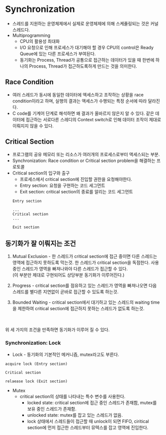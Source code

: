# Synchronization
- 스레드를 지원하는 운영체제에서 실제로 운영체제에 의해 스케쥴링되는 것은 커널 스레드다.
- Multiprogramming
    - CPU의 활용성 최대화
    - I/O 요청으로 인해 프로세스가 대기해야 할 경우 CPU의 control은 Ready Queue에 있는 다른 프로세스가 부여된다.
    - 동기화는 Process, Thread가 공통으로 접근하는 데이터가 있을 때 한번에 하나의 Process, Thread가 접근하도록하게 만드는 것을 의미한다.

## Race Condition
- 여러 스레드가 동시에 동일한 데이터에 액세스하고 조작하는 상황을 race condition이라고 하며, 실행의 결과는 액세스가 수행되는 특정 순서에 따라 달라진다.
- C code를 기계어 단계로 해석하면 왜 결과가 올바르지 않은지 알 수 있다. 같은 데이터에 접근하는 서로다른 스레디의 Context switch로 인해 데이터 조작이 제대로 이뤄지지 않을 수 있다.

## Critical Section
- 프로그램의 공유 메모리 또는 리소스가 여러개의 프로세스로부터 액세스되는 부분.
- Synchronization: Race condition or Critical section problem을 해결하는 프로토콜
- Critical section의 입구와 출구
    - 프로세스에서 critical section에 진입할 권한을 요청해야한다.
    - Entry section: 요청을 구현하는 코드 세그먼트
    - Exit section: critical section의 종료를 알리는 코드 세그먼트
    ```
    Entry section
    
    ...
    Critical section
    ...

    Exit section
    ```

## 동기화가 잘 이뤄지는 조건
1. Mutual Exclusion - 한 스레드가 critical section에 접근 중이면 다른 스레드는 영역에 접근하지 못하도록 막는것. 한 스레드가 critical section을 독점한다. 사용중인 스레드가 영역을 빠져나와야 다른 스레드가 접근할 수 있다.<br>
(이 부분만 제대로 구현되어도 상당부분 동기화가 이루어진다.)
2. Progress - critical section를 점유하고 있는 스레드가 영역을 빠져나오면 다음 스레드를 별다른 지연없이 곧바로 접근할 수 있도록 하는것.

3. Bounded Waiting - critical section에서 대기하고 있는 스레드의 waiting time을 제한하여 critical section에 접근하지 못하는 스레드가 없도록 하는것.
<br>
<br>
위 세 가지의 조건을 만족하면 동기화가 이루어 질 수 있다.

### Synchronization: Lock
- Lock - 동기화의 기본적인 메커니즘, mutex라고도 부른다.
```
acquire lock (Entry section)

Critical section

relaease lock (Exit section)
```
- Mutex
    - critical section의 상태를 나타내는 특수 변수를 사용한다.
        - locked state: critical section에 접근 중인 스레드가 존재함, mutex를 보유 중인 스레드가 존재함.
        - unlocked state: mutex를 잡고 있는 스레드가 없음.
        - lock 상태에서 스레드들이 접근할 때 unlock이 되면 FIFO, ciritical section에 먼저 접근한 스레드부터 뮤텍스를 잡고 영역에 진입한다.